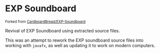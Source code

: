 # EXP Soundboard

<sup>Forked from <a href="https://github.com/CardboardBread/EXP-soundboard">CardboardBread/EXP-Soundboard</a></sup>

Revival of EXP Soundboard using extracted source files.

This was an attempt to rework the EXP soundboard source files into working with `javafx`, as well as updating it to work on modern computers.
